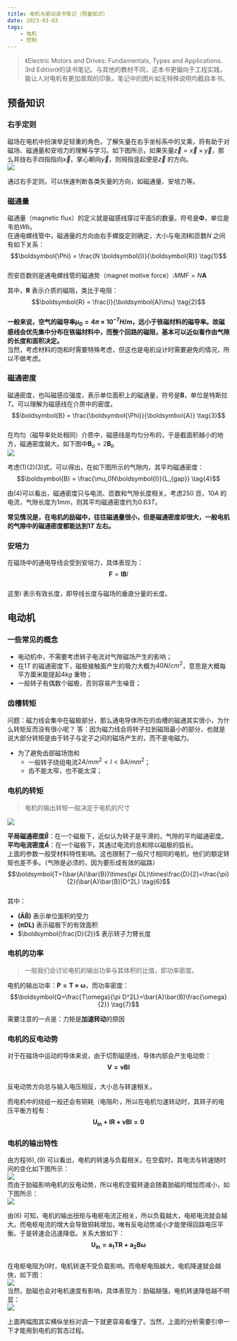 ```yaml
---
title: 电机与驱动读书笔记（预备知识）  
date: 2023-03-03  
tags:  
    - 电机  
    - 控制  
---   
```


> 《Electric Motors and Drives: Fundamentals, Types and Applications. 3rd Edition》的读书笔记。与其他的教材不同，这本书更偏向于工程实践，能让人对电机有更加直观的印象。笔记中的图片如无特殊说明均截自本书。

## 预备知识 

### 右手定则
磁场在电机中扮演举足轻重的角色，了解矢量在右手坐标系中的叉乘，将有助于对磁场、磁通量和安培力的理解与学习。如下图所示，如果矢量$\vec{z}=\vec{x}\times\vec{y}$，那么并拢右手四指指向$\vec{x}$，掌心朝向$\vec{y}$，则拇指竖起便是$\vec{z}$ 的方向。   
![](./img/right-hand-rule.svg)

通过右手定则，可以快速判断各类矢量的方向，如磁通量、安培力等。  

### 磁通量  
磁通量（magnetic flux）的定义就是磁感线穿过平面S的数量。符号是$\boldsymbol{\Phi}$，单位是韦伯$Wb$。  
在通电螺线管中，磁通量的方向由右手螺旋定则确定，大小与电流$\boldsymbol{I}$和匝数$N$ 之间有如下关系：  
$$\boldsymbol{\Phi} = \frac{N \boldsymbol{I}}{\boldsymbol{R}} \tag{1}$$  
而安匝数则是通电螺线管的磁通势（magnet motive force）:$MMF=N\boldsymbol{A}$

其中，$\boldsymbol{R}$ 表示介质的磁阻，类比于电阻：  
$$\boldsymbol{R} = \frac{l}{\boldsymbol{A}\mu} \tag{2}$$  
**一般来说，空气的磁导率$\mu_{0}=4\pi\times10^{-7} H/m$，远小于铁磁材料的磁导率。故磁感线会优先集中分布在铁磁材料中，而整个回路的磁阻，基本可以近似看作由气隙的长度和面积决定。**  
当然，考虑材料的饱和时需要特殊考虑，但这也是电机设计时需要避免的情况，所以不做考虑。

### 磁通密度  
磁通密度，也叫磁感应强度，表示单位面积上的磁通量，符号是$\boldsymbol{B}$，单位是特斯拉$T$。可以理解为磁感线在介质中的密度。  
$$\boldsymbol{B} = \frac{\boldsymbol{\Phi}}{\boldsymbol{A}} \tag{3}$$  
在均匀（磁导率处处相同）介质中，磁感线是均匀分布的，于是截面积越小的地方，磁通密度越大。如下图中$\boldsymbol{B}_a = 2\boldsymbol{B}_b$  
![](./img/magnetic-flux-density.png)  

考虑$(1)(2)(3)$式，可以得出，在如下图所示的气隙内，其平均磁通密度：  
$$\boldsymbol{B} = \frac{\mu_0N\boldsymbol{I}}{L_{gap}} \tag{4}$$  

由$(4)$可以看出，磁通密度只与电流、匝数和气隙长度相关。考虑$250$ 匝、$10A$ 的电流，气隙长度为$1mm$，则其平均磁通密度约为$0.63 T$。  

**常见情况是，在电机的励磁中，往往磁通量很小，但是磁通密度却很大，一般电机的气隙中的磁通密度都能达到$1T$ 左右。**  

### 安培力  
在磁场中的通电导线会受到安培力，具体表现为：  
$$\boldsymbol{F} = \boldsymbol{I}\boldsymbol{B}l \tag{5}$$  
这里$l$ 表示有效长度，即导线长度与磁场的垂直分量的长度。

## 电动机    

### 一些常见的概念  
- 电动机中，不需要考虑转子电流对气隙磁场产生的影响；  
- 在$1T$ 的磁通密度下，磁极接触面产生的吸力大概为$40N/cm^2$，意思是大概每平方厘米能提起$4kg$ 重物；    
- 一般转子有偶数个磁极，否则容易产生噪音；  

### 齿槽转矩  

问题：磁力线会集中在磁极部分，那么通电导体所在的齿槽的磁通其实很小，为什么转矩反而没有很小呢？
答：因为磁力线会将转子拉到磁阻最小的部分，也就是说大部分转矩是由于转子与定子之间的磁场产生的，而不是电磁力。  

- 为了避免齿部磁场饱和 
  - 一般转子绕组电流$2A/mm^2<I<8A/mm^2$；  
  - 齿不能太窄，也不能太深；

### 电机的转矩  
> 电机的输出转矩一般决定于电机的尺寸  

![](./img/average_B_A_density.png)  

**平局磁通密度$\bar{B}$**：在一个磁极下，近似认为转子是平滑的，气隙的平均磁通密度。    
**平均电流密度$\bar{A}$**：在一个磁极下，其通过电流的总和除以磁极的弧长。  
上面的参数一般受材料特性影响。这也限制了一般尺寸相同的电机，他们的额定转矩也差不多。（气隙是必须的，因为要形成有效的磁路）  
$$\boldsymbol{T=(\bar{A}\bar{B})\times(\pi DL)\times\frac{D}{2}=\frac{\pi}{2}(\bar{A}\bar{B})D^2L} \tag{6}$$  
其中：  
- $\boldsymbol{(\bar{A}\bar{B})}$ 表示单位面积的受力    
- $\boldsymbol{(\pi DL)}$ 表示磁极下的有效面积  
- $\boldsymbol{\frac{D}{2}}$ 表示转子力臂长度    

### 电机的功率    
> 一般我们会讨论电机的输出功率与其体积的比值，即功率密度。  

电机的输出功率：$\boldsymbol{P=T\times\omega}$，而功率密度：  
$$\boldsymbol{Q=\frac{T\omega}{\pi D^2L}=\bar{A}\bar{B}\frac{\omega}{2}} \tag{7}$$  

需要注意的一点是：力矩是**加速转动**的原因  

### 电机的反电动势  
对于在磁场中运动的导体来说，由于切割磁感线，导体内部会产生电动势：  
$$\boldsymbol{V=vBl} \tag{8}$$    
反电动势方向总与输入电压相反，大小总与转速相关。  

而电机中的绕组一般还会有铜耗（电阻$R$），所以在电机匀速转动时，其转子的电压平衡方程有：  
$$\boldsymbol{U_{in} + IR + vBl = 0} \tag{9}$$  

### 电机的输出特性  
由方程$(6),(9)$ 可以看出，电机的转速与负载相关。在空载时，其电流与转速随时间的变化如下图所示：  
![](./img/current_without_load.png)  
而由于励磁影响电机的反电动势，所以电机空载转速会随着励磁的增加而减小，如下图所示：  
![](./img/speed_in_different_flux.png)  

由$(6)$ 可知，电机的输出扭矩与电枢电流正相关，所以负载越大，电枢电流就会越大。而电枢电流的增大会导致铜耗增加，唯有反电动势减小才能使得回路电压平衡。于是转速会迅速降低。关系大致如下：  
$$\boldsymbol{U_{in}=a_1TR+a_2B\omega} \tag{10}$$  
在电枢电阻为0时，电机转速不受负载影响。而电枢电阻越大，电机降速就会越快，如下图：  
![](./img/speed_torque.png)  
当然，励磁也会对电机速度有影响，具体表现为：励磁越强，电机转速降低越不明显：  
![](./img/speed_torque_in_different_flux.png)  

上面两幅图其实横纵坐标对调一下就更容易看懂了。当然，上面的分析需要引申一下才能用到电机的暂态过程。  